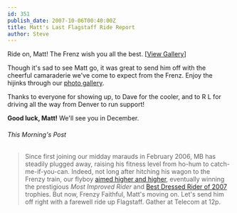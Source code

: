 ```yaml
---
id: 351
publish_date: 2007-10-06T00:40:00Z
title: Matt's Last Flagstaff Ride Report
author: Steve
---
```

  
Ride on, Matt! The Frenz wish you all the best. \[[View Gallery](http://picasaweb.google.com/flagstafffrenzy/MattSLastRide)\]

Though it's sad to see Matt go, it was great to send him off with the cheerful camaraderie we've come to expect from the Frenz. Enjoy the hijinks through our [photo gallery](http://picasaweb.google.com/flagstafffrenzy/MattSLastRide).

Thanks to everyone for showing up, to Dave for the cooler, and to R L for driving all the way from Denver to run support!

**Good luck, Matt!** We'll see you in December.

###### This Morning's Post

> Since first joining our midday marauds in February 2006, MB has steadily plugged away, raising his fitness level from ho-hum to catch-me-if-you-can. Indeed, not long after hitching his wagon to the Frenzy train, our flyboy [aimed higher and higher](http://flagstafffrenzy.org/2006/06/matt-burtons-napa-valley-ride-report), eventually winning the prestigious _Most Improved Rider_ and [Best Dressed Rider of 2007](http://picasaweb.google.com/lh/photo/TJUjU-_DxP4I7oqlDdT9_g?feat=directlink) trophies. But now, Frenzy Faithful, Matt's moving on. Let's send him off right with a farewell ride up Flagstaff. Gather at Telecom at 12p.